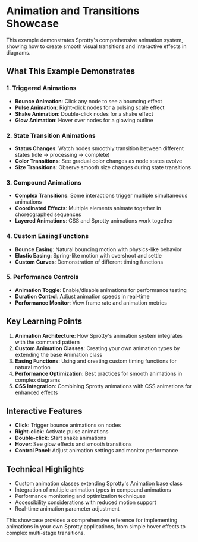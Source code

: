 # Animation and Transitions Showcase

This example demonstrates Sprotty's comprehensive animation system, showing how to create smooth visual transitions and interactive effects in diagrams.

## What This Example Demonstrates

### 1. Triggered Animations

- **Bounce Animation**: Click any node to see a bouncing effect
- **Pulse Animation**: Right-click nodes for a pulsing scale effect
- **Shake Animation**: Double-click nodes for a shake effect
- **Glow Animation**: Hover over nodes for a glowing outline

### 2. State Transition Animations

- **Status Changes**: Watch nodes smoothly transition between different states (idle → processing → complete)
- **Color Transitions**: See gradual color changes as node states evolve
- **Size Transitions**: Observe smooth size changes during state transitions

### 3. Compound Animations

- **Complex Transitions**: Some interactions trigger multiple simultaneous animations
- **Coordinated Effects**: Multiple elements animate together in choreographed sequences
- **Layered Animations**: CSS and Sprotty animations work together

### 4. Custom Easing Functions

- **Bounce Easing**: Natural bouncing motion with physics-like behavior
- **Elastic Easing**: Spring-like motion with overshoot and settle
- **Custom Curves**: Demonstration of different timing functions

### 5. Performance Controls

- **Animation Toggle**: Enable/disable animations for performance testing
- **Duration Control**: Adjust animation speeds in real-time
- **Performance Monitor**: View frame rate and animation metrics

## Key Learning Points

1. **Animation Architecture**: How Sprotty's animation system integrates with the command pattern
2. **Custom Animation Classes**: Creating your own animation types by extending the base Animation class
3. **Easing Functions**: Using and creating custom timing functions for natural motion
4. **Performance Optimization**: Best practices for smooth animations in complex diagrams
5. **CSS Integration**: Combining Sprotty animations with CSS animations for enhanced effects

## Interactive Features

- **Click**: Trigger bounce animations on nodes
- **Right-click**: Activate pulse animations
- **Double-click**: Start shake animations
- **Hover**: See glow effects and smooth transitions
- **Control Panel**: Adjust animation settings and monitor performance

## Technical Highlights

- Custom animation classes extending Sprotty's Animation base class
- Integration of multiple animation types in compound animations
- Performance monitoring and optimization techniques
- Accessibility considerations with reduced motion support
- Real-time animation parameter adjustment

This showcase provides a comprehensive reference for implementing animations in your own Sprotty applications, from simple hover effects to complex multi-stage transitions.
